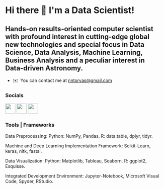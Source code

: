 Hi there 👋 I'm a Data Scientist!
=====================================

Hands-on results-oriented computer scientist with profound interest in cutting-edge global new technologies and special focus in Data Science, Data Analysis, Machine Learning, Business Analysis and a peculiar interest in Data-driven Astronomy.
------------------------------------

* ✉️  You can contact me at [nntorvas@gmail.com](mailto:nntorvas@gmail.com)

### Socials

<p align="left"> 
<a href="https://www.github.com/NNtorvas" target="_blank" rel="noreferrer"><img src="https://raw.githubusercontent.com/danielcranney/readme-generator/main/public/icons/socials/github.svg" width="32" height="32" /></a> 
<a href="https://www.linkedin.com/in/nntorvas/" target="_blank" rel="noreferrer"><img src="https://raw.githubusercontent.com/danielcranney/readme-generator/main/public/icons/socials/linkedin.svg" width="32" height="32" /></a> 
<a href="https://twitter.com/NNtorvas" target="_blank" rel="noreferrer"><img src="https://raw.githubusercontent.com/danielcranney/readme-generator/main/public/icons/socials/twitter.svg" width="32" height="32" /></a></p>

### Tools | Frameworks 

Data Preprocessing: Python: NumPy, Pandas. R: data.table, dplyr, tidyr. 

Machine and Deep Learning Implementation Framework: Scikit-Learn, keras, nltk, fastai. 

Data Visualization: Python: Matplotlib, Tableau, Seaborn. R: ggplot2, Esquisse. 

Integrated Development Environment: Jupyter-Notebook, Microsoft Visual Code, Spyder, RStudio.
